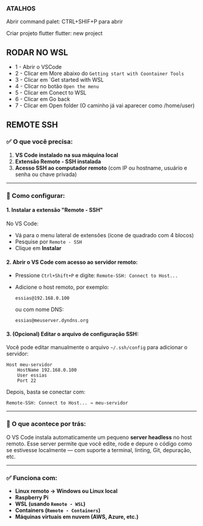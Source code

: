 ### ATALHOS

Abrir command palet:
CTRL+SHIF+P para abrir 

Criar projeto flutter
flutter: new project

## RODAR NO WSL

- 1 - Abrir o VSCode
- 2 - Clicar em More abaixo do `Getting start with Coontainer Tools`
- 3 - Clicar em `Get started with WSL
- 4 - Clicar no botão `Open the menu`
- 5 - Clicar em Conect to WSL
- 6 - Clicar em Go back
- 7 - Clicar em Open folder (O caminho já vai aparecer como /home/user)

## REMOTE SSH

### ✅ O que você precisa:

1. **VS Code instalado na sua máquina local**
2. **Extensão Remote - SSH instalada**
3. **Acesso SSH ao computador remoto** (com IP ou hostname, usuário e senha ou chave privada)

---

### 🔧 Como configurar:

#### 1. Instalar a extensão "Remote - SSH"

No VS Code:

* Vá para o menu lateral de extensões (ícone de quadrado com 4 blocos)
* Pesquise por `Remote - SSH`
* Clique em **Instalar**

#### 2. Abrir o VS Code com acesso ao servidor remoto:

* Pressione `Ctrl+Shift+P` e digite: `Remote-SSH: Connect to Host...`
* Adicione o host remoto, por exemplo:

  ```
  essias@192.168.0.100
  ```

  ou com nome DNS:

  ```
  essias@meuserver.dyndns.org
  ```

#### 3. (Opcional) Editar o arquivo de configuração SSH:

Você pode editar manualmente o arquivo `~/.ssh/config` para adicionar o servidor:

```ssh
Host meu-servidor
    HostName 192.168.0.100
    User essias
    Port 22
```

Depois, basta se conectar com:

```
Remote-SSH: Connect to Host... → meu-servidor
```

---

### 🧠 O que acontece por trás:

O VS Code instala automaticamente um pequeno **server headless** no host remoto. Esse server permite que você edite, rode e depure o código como se estivesse localmente — com suporte a terminal, linting, Git, depuração, etc.

---

### ✅ Funciona com:

* **Linux remoto → Windows ou Linux local**
* **Raspberry Pi**
* **WSL (usando `Remote - WSL`)**
* **Containers (`Remote - Containers`)**
* **Máquinas virtuais em nuvem (AWS, Azure, etc.)**

